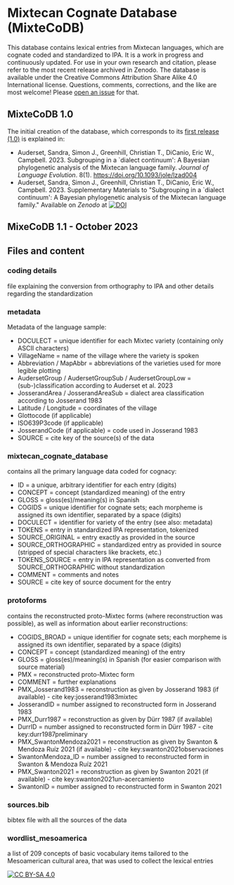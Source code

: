 # Mixtecan Cognate Database (MixteCoDB)

This database contains lexical entries from Mixtecan languages, which are cognate coded and standardized to IPA. It is a work in progress and continuously updated. For use in your own research and citation, please refer to the most recent release archived in Zenodo. The database is available under the Creative Commons Attribution Share Alike 4.0 International license.
Questions, comments, corrections, and the like are most welcome! Please [open an issue](https://github.com/SAuderset/mixtecan-cognate-database/issues/new/choose) for that.

## MixteCoDB 1.0
The initial creation of the database, which corresponds to its [first release (1.0)](https://github.com/SAuderset/mixtecan-cognate-database/releases/tag/v1.0) is explained in:
* Auderset, Sandra, Simon J., Greenhill, Christian T., DiCanio, Eric W., Campbell. 2023. Subgrouping in a `dialect continuum': A Bayesian phylogenetic analysis of the Mixtecan language family. *Journal of Language Evolution*. 8(1). https://doi.org/10.1093/jole/lzad004
* Auderset, Sandra, Simon J., Greenhill, Christian T., DiCanio, Eric W., Campbell. 2023. Supplementary Materials to "Subgrouping in a `dialect continuum': A Bayesian phylogenetic analysis of the Mixtecan language family." Available on *Zenodo* at [![DOI](https://zenodo.org/badge/DOI/10.5281/zenodo.7940497.svg)](https://doi.org/10.5281/zenodo.7940497)

## MixeCoDB 1.1 - October 2023


## Files and content

### coding details
file explaining the conversion from orthography to IPA and other details regarding the standardization

### metadata
Metadata of the language sample:
* DOCULECT = unique identifier for each Mixtec variety (containing only ASCII characters)
* VillageName	= name of the village where the variety is spoken
* Abbreviation / MapAbbr = abbreviations of the varieties used for more legible plotting
* AudersetGroup	/ AudersetGroupSub / AudersetGroupLow = (sub-)classification according to Auderset et al. 2023
* JosserandArea	/ JosserandAreaSub = dialect area classification according to Josserand 1983
* Latitude / Longitude = coordinates of the village
* Glottocode (if applicable)
* ISO639P3code (if applicable)
* JosserandCode (if applicable) = code used in Josserand 1983
* SOURCE = cite key of the source(s) of the data


### mixtecan_cognate_database
contains all the primary language data coded for cognacy:
* ID = a unique, arbitrary identifier for each entry (digits)
* CONCEPT = concept (standardized meaning) of the entry
* GLOSS = gloss(es)/meaning(s) in Spanish
* COGIDS = unique identifier for cognate sets; each morpheme is assigned its own identifier, separated by a space (digits)
* DOCULECT = identifier for variety of the entry (see also: metadata)
* TOKENS = entry in standardized IPA representation, tokenized
* SOURCE_ORIGINAL = entry exactly as provided in the source
* SOURCE_ORTHOGRAPHIC = standardized entry as provided in source (stripped of special characters like brackets, etc.)
* TOKENS_SOURCE = entry in IPA representation as converted from SOURCE_ORTHOGRAPHIC without standardization
* COMMENT = comments and notes
* SOURCE = cite key of source document for the entry


### protoforms
contains the reconstructed proto-Mixtec forms (where reconstruction was possible), as well as information about earlier reconstructions:
* COGIDS_BROAD = unique identifier for cognate sets; each morpheme is assigned its own identifier, separated by a space (digits)
* CONCEPT = concept (standardized meaning) of the entry
* GLOSS = gloss(es)/meaning(s) in Spanish (for easier comparison with source material)
* PMX = reconstructed proto-Mixtec form
* COMMENT = further explanations
* PMX_Josserand1983 = reconstruction as given by Josserand 1983 (if available) - cite key:josserand1983mixtec
* JosserandID = number assigned to reconstructed form in Josserand 1983
* PMX_Durr1987 = reconstruction as given by Dürr 1987 (if available)
* DurrID = number assigned to reconstructed form in Dürr 1987 - cite key:durr1987preliminary
* PMX_SwantonMendoza2021 = reconstruction as given by Swanton & Mendoza Ruíz 2021 (if available) - cite key:swanton2021observaciones
* SwantonMendoza_ID = number assigned to reconstructed form in Swanton & Mendoza Ruíz 2021
* PMX_Swanton2021 = reconstruction as given by Swanton 2021 (if available) - cite key:swanton2021un-acercamiento
* SwantonID = number assigned to reconstructed form in Swanton 2021


### sources.bib
bibtex file with all the sources of the data

### wordlist_mesoamerica
a list of 209 concepts of basic vocabulary items tailored to the Mesoamerican cultural area, that was used to collect the lexical entries


[![CC BY-SA 4.0][cc-by-sa-image]][cc-by-sa]

[cc-by-sa]: http://creativecommons.org/licenses/by-sa/4.0/
[cc-by-sa-image]: https://licensebuttons.net/l/by-sa/4.0/88x31.png
[cc-by-sa-shield]: https://img.shields.io/badge/License-CC%20BY--SA%204.0-lightgrey.svg
